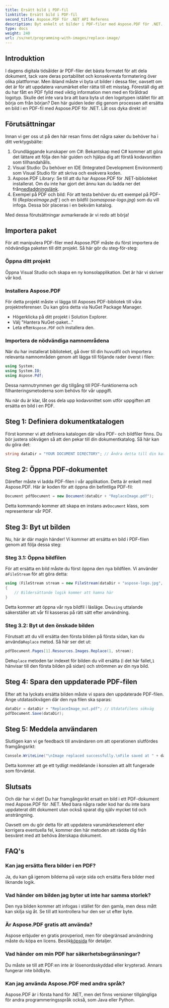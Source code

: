 ```yaml
---
title: Ersätt bild i PDF-fil
linktitle: Ersätt bild i PDF-fil
second_title: Aspose.PDF för .NET API Referens
description: Byt enkelt ut bilder i PDF-filer med Aspose.PDF för .NET. Följ den här guiden för steg-för-steg-instruktioner och förbättra dina PDF-hanteringsfärdigheter.
type: docs
weight: 240
url: /sv/net/programming-with-images/replace-image/
---
```

## Introduktion

I dagens digitala tidsålder är PDF-filer det bästa formatet för att dela dokument, tack vare deras portabilitet och konsekventa formatering över olika plattformar. Men ibland måste vi byta ut bilder i dessa filer, oavsett om det är för att uppdatera varumärket eller rätta till ett misstag. Föreställ dig att du har fått en PDF fylld med viktig information men med en föråldrad logotyp. Skulle det inte vara bra att bara byta ut den logotypen istället för att börja om från början? Den här guiden leder dig genom processen att ersätta en bild i en PDF-fil med Aspose.PDF för .NET. Låt oss dyka direkt in!

## Förutsättningar

Innan vi ger oss ut på den här resan finns det några saker du behöver ha i ditt verktygsbälte:

1. Grundläggande kunskaper om C#: Bekantskap med C# kommer att göra det lättare att följa den här guiden och hjälpa dig att förstå kodavsnitten som tillhandahålls.
2. Visual Studio: Du behöver en IDE (Integrated Development Environment) som Visual Studio för att skriva och exekvera koden.
3.  Aspose.PDF Library: Se till att du har Aspose.PDF för .NET-biblioteket installerat. Om du inte har gjort det ännu kan du ladda ner det från[nedladdningslänk](https://releases.aspose.com/pdf/net/).
4. Exempel på PDF och bild: För att testa behöver du ett exempel på PDF-fil (*ReplaceImage.pdf* ) och en bildfil (som*aspose-logo.jpg*) som du vill infoga. Dessa bör placeras i en bekväm katalog.

Med dessa förutsättningar avmarkerade är vi redo att börja! 

## Importera paket

För att manipulera PDF-filer med Aspose.PDF måste du först importera de nödvändiga paketen till ditt projekt. Så här gör du steg-för-steg:

### Öppna ditt projekt

Öppna Visual Studio och skapa en ny konsolapplikation. Det är här vi skriver vår kod.

### Installera Aspose.PDF

För detta projekt måste vi lägga till Asposes PDF-bibliotek till våra projektreferenser. Du kan göra detta via NuGet Package Manager. 

- Högerklicka på ditt projekt i Solution Explorer.
- Välj "Hantera NuGet-paket..."
-  Leta efter`Aspose.PDF` och installera den.

### Importera de nödvändiga namnområdena 

När du har installerat biblioteket, gå över till din huvudfil och importera relevanta namnområden genom att lägga till följande rader överst i filen:

```csharp
using System;
using System.IO;
using Aspose.Pdf;
```

Dessa namnutrymmen ger dig tillgång till PDF-funktionerna och filhanteringsmetoderna som behövs för vår uppgift.

Nu när du är klar, låt oss dela upp kodavsnittet som utför uppgiften att ersätta en bild i en PDF. 

## Steg 1: Definiera dokumentkatalogen

Först kommer vi att definiera katalogen där våra PDF- och bildfiler finns. Du bör justera sökvägen så att den pekar till din dokumentkatalog. Så här kan du göra det:

```csharp
string dataDir = "YOUR DOCUMENT DIRECTORY"; // Ändra detta till din katalog
```

## Steg 2: Öppna PDF-dokumentet

Därefter måste vi ladda PDF-filen i vår applikation. Detta är enkelt med Aspose.PDF. Här är koden för att öppna din befintliga PDF-fil:

```csharp
Document pdfDocument = new Document(dataDir + "ReplaceImage.pdf");
```

 Detta kommando kommer att skapa en instans av`Document` klass, som representerar vår PDF.

## Steg 3: Byt ut bilden

Nu, här är där magin händer! Vi kommer att ersätta en bild i PDF-filen genom att följa dessa steg:

### Steg 3.1: Öppna bildfilen

 För att ersätta en bild måste du först öppna den nya bildfilen. Vi använder a`FileStream` för att göra detta:

```csharp
using (FileStream stream = new FileStream(dataDir + "aspose-logo.jpg", FileMode.Open))
{
    // Bildersättande logik kommer att hamna här
}
```

 Detta kommer att öppna vår nya bildfil i läsläge. De`using` uttalande säkerställer att vår fil kasseras på rätt sätt efter användning.

### Steg 3.2: Byt ut den önskade bilden

 Förutsatt att du vill ersätta den första bilden på första sidan, kan du använda`Replace` metod. Så här ser det ut:

```csharp
pdfDocument.Pages[1].Resources.Images.Replace(1, stream);
```

 De`Replace` metoden tar indexet för bilden du vill ersätta (i det här fallet,`1` hänvisar till den första bilden på sidan) och strömmen av din nya bild.

## Steg 4: Spara den uppdaterade PDF-filen

Efter att ha lyckats ersätta bilden måste vi spara den uppdaterade PDF-filen. Ange utdatasökvägen där den nya filen ska sparas:

```csharp
dataDir = dataDir + "ReplaceImage_out.pdf"; // Utdatafilens sökväg
pdfDocument.Save(dataDir);
```

## Steg 5: Meddela användaren

Slutligen kan vi ge feedback till användaren om att operationen slutfördes framgångsrikt:

```csharp
Console.WriteLine("\nImage replaced successfully.\nFile saved at " + dataDir);
```

Detta kommer att ge ett tydligt meddelande i konsolen att allt fungerade som förväntat.

## Slutsats

Och där har vi det! Du har framgångsrikt ersatt en bild i ett PDF-dokument med Aspose.PDF för .NET. Med bara några rader kod har du inte bara uppdaterat ditt dokument utan också sparat dig själv mycket tid och ansträngning. 

Oavsett om du gör detta för att uppdatera varumärkeselement eller korrigera eventuella fel, kommer den här metoden att rädda dig från besväret med att behöva återskapa dokument.

## FAQ's

### Kan jag ersätta flera bilder i en PDF?
Ja, du kan gå igenom bilderna på varje sida och ersätta flera bilder med liknande logik.

### Vad händer om bilden jag byter ut inte har samma storlek?
Den nya bilden kommer att infogas i stället för den gamla, men dess mått kan skilja sig åt. Se till att kontrollera hur den ser ut efter byte.

### Är Aspose.PDF gratis att använda?
 Aspose erbjuder en gratis provperiod, men för obegränsad användning måste du köpa en licens. Besök[köpsida](https://purchase.aspose.com/buy) för detaljer.

### Vad händer om min PDF har säkerhetsbegränsningar?
Du måste se till att PDF:en inte är lösenordsskyddad eller krypterad. Annars fungerar inte bildbyte.

### Kan jag använda Aspose.PDF med andra språk?
Aspose.PDF är i första hand för .NET, men det finns versioner tillgängliga för andra programmeringsspråk också, som Java eller Python.